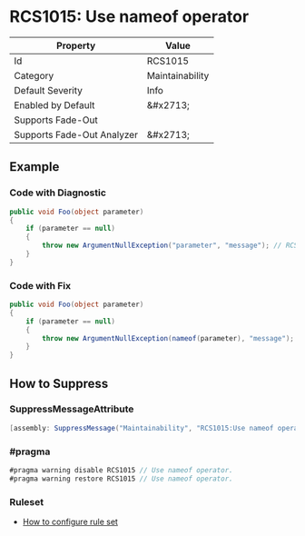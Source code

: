 # RCS1015: Use nameof operator

| Property | Value |
| -------- | ----- |
| Id | RCS1015 |
| Category | Maintainability |
| Default Severity | Info |
| Enabled by Default | &\#x2713; |
| Supports Fade\-Out |  |
| Supports Fade\-Out Analyzer | &\#x2713; |

## Example

### Code with Diagnostic

```csharp
public void Foo(object parameter)
{
    if (parameter == null)
    {
        throw new ArgumentNullException("parameter", "message"); // RCS1015
    }
}
```

### Code with Fix

```csharp
public void Foo(object parameter)
{
    if (parameter == null)
    {
        throw new ArgumentNullException(nameof(parameter), "message");
    }
}
```

## How to Suppress

### SuppressMessageAttribute

```csharp
[assembly: SuppressMessage("Maintainability", "RCS1015:Use nameof operator.", Justification = "<Pending>")]
```

### \#pragma

```csharp
#pragma warning disable RCS1015 // Use nameof operator.
#pragma warning restore RCS1015 // Use nameof operator.
```

### Ruleset

* [How to configure rule set](../HowToConfigureAnalyzers.md)
